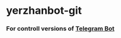 # yerzhanbot-git

### For controll versions of <a target="_blank" href="https://t.me/yerzhanakh_bot">Telegram Bot</a>
